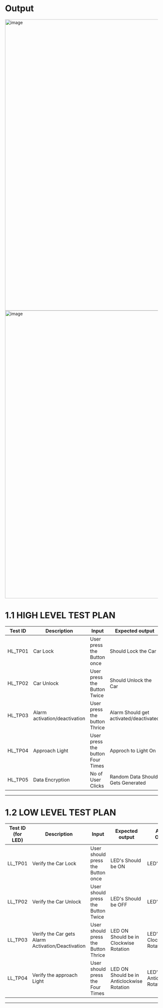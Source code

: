 # Output

<img width="960" alt="image" src="https://user-images.githubusercontent.com/98915922/158002888-83594234-7241-41ab-ae4b-07c67aeaaab8.png">
<img width="949" alt="image" src="https://user-images.githubusercontent.com/98915922/158002917-66f08cbd-8b57-4232-bf7e-441b948610ea.png">


# 1.1 HIGH LEVEL TEST PLAN

| Test ID | Description | Input | Expected output | Actual Output | 
| --- | --- | --- | --- | --- | 
| HL_TP01 | Car Lock | User press the Button once | Should Lock the Car |  Car locked  | 
| HL_TP02 | Car Unlock |  User press the Button Twice | Should Unlock the Car   |  Car unlocked  | 
| HL_TP03 | Alarm activation/deactivation | User  press the button Thrice | Alarm Should get activated/deactivated | Alarm activated/deactivated | 
| HL_TP04 | Approach Light | User press the button Four Times | Approch to Light On | Approach Light On | 
| HL_TP05 | Data Encryption | No of User Clicks | Random Data Should Gets Generated |  Random Data Gets Generated | 

---



# 1.2 LOW LEVEL TEST PLAN



| Test ID (for LED)| Description | Input | Expected output | Actual Output | Passed/Fail |
| --- | --- | --- | --- | --- | --- |
| LL_TP01 | Verify the Car Lock | User should press the Button once |  LED's Should be ON | LED's ON | Passed |
| LL_TP02 | Verify the Car Unlock | User should press the Button Twice |  LED's Should be OFF |  LED's OFF | Passed |
| LL_TP03 | Verify the Car gets Alarm Activation/Deactivation | User should press the Button Thrice | LED ON Should be in Clockwise Rotation | LED's ON  in Clockwise Rotation | Passed| 
| LL_TP04 | Verify the approach Light | User should press the Four Times |LED ON Should be in Anticlockwise Rotation | LED's ON  in Anticlockwise Rotation | Passed |

---

